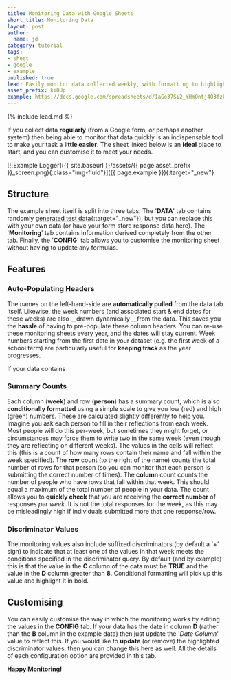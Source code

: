 ```yaml
---
title: Monitoring Data with Google Sheets
short_title: Monitoring Data
layout: post
author:
  name: jd
category: tutorial
tags:
- sheet
- google
- example
published: true
lead: Easily monitor data collected weekly, with formatting to highlight __missing__ & __notable__ values.
asset_prefix: ki8Up
example: https://docs.google.com/spreadsheets/d/1aGo37Si2_YHmQntj4Q3fzFUtReQli-zNkjdPFICjFcg/copy
---
```

{% include lead.md %}

If you collect data __regularly__ (from a Google form, or perhaps another system) then being able to monitor that data quickly is an indispensable tool to make your task a __little easier__. The sheet linked below is an __ideal__ place to start, and you can customise it to meet your needs.

[![Example Logger]({{ site.baseurl }}/assets/{{ page.asset_prefix }}_screen.png){:class="img-fluid"}]({{ page.example }}){:target="_new"}

## Structure

The example sheet itself is split into three tabs. The '__DATA__' tab contains randomly [generated test data](https://www.generatedata.com/){:target="_new"}), but you can replace this with your own data (or have your form store response data here). The '__Monitoring__' tab contains information derived completely from the other tab. Finally, the '__CONFIG__' tab allows you to customise the monitoring sheet without having to update any formulas.

## Features

### Auto-Populating Headers

The names on the left-hand-side are __automatically pulled__ from the data tab itself. Likewise, the week numbers (and associated start & end dates for these weeks) are also __drawn dynamically __from the data. This saves you the __hassle__ of having to pre-populate these column headers. You can re-use these monitoring sheets every year, and the dates will stay current. Week numbers starting from the first date in your dataset (e.g. the first week of a school term) are particularly useful for __keeping track__ as the year progresses.

If your data contains 

### Summary Counts

Each column (__week__) and row (__person__) has a summary count, which is also __conditionally formatted__ using a simple scale to give you low (red) and high (green) numbers. These are calculated slightly differently to help you. Imagine you ask each person to fill in their reflections from each week. Most people will do this per-week, but sometimes they might forget, or circumstances may force them to write two in the same week (even though they are reflecting on different weeks). The values in the cells will reflect this (this is a count of how many rows contain their name and fall within the week specified). The __row__ count (to the right of the name) counts the total number of rows for that person (so you can monitor that each person is submitting the correct number of times). The __column__ count counts the number of people who have rows that fall within that week. This should equal a maximum of the total number of people in your data. The count allows you to __quickly check__ that you are receiving the __correct number__ of responses _per week_. It is not the total responses for the week, as this may be misleadingly high if individuals submitted more that one response/row.

### Discriminator Values

The monitoring values also include suffixed discriminators (by default a '+' sign) to indicate that at least one of the values in that week meets the conditions specified in the discriminator query. By default (and by example) this is that the value in the __C__ column of the data must be __TRUE__ and the value in the __D__ column greater than __8__. Conditional formatting will pick up this value and highlight it in bold.

## Customising

You can easily customise the way in which the monitoring works by editing the values in the __CONFIG__ tab. If your data has the date in column __D__ (rather than the __B__ column in the example data) then just update the '_Date Column_' value to reflect this. If you would like to __update__ (or remove) the highlighted discriminator values, then you can change this here as well. All the details of each configuration option are provided in this tab.

__Happy Monitoring!__